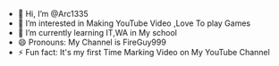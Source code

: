 - 👋 Hi, I’m @Arc1335
- 👀 I’m interested in Making YouTube Video ,Love To play Games
- 🌱 I’m currently learning IT,WA in My school 
- 😄 Pronouns: My Channel is FireGuy999
- ⚡ Fun fact: It's  my  first Time  Marking  Video on My YouTube Channel


<!---
Arc1335/Arc1335 is a ✨ special ✨ repository because its `README.md` (this file) appears on your GitHub profile.
You can click the Preview link to take a look at your changes.
--->
